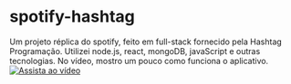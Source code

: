 # spotify-hashtag
Um projeto réplica do spotify, feito em full-stack fornecido pela Hashtag Programação. Utilizei node.js, react, mongoDB, javaScript e outras tecnologias. No vídeo, mostro um pouco como funciona o aplicativo.
[![Assista ao vídeo](https://img.youtube.com/vi/NLC7myL00mA/maxresdefault.jpg)](https://www.youtube.com/watch?v=NLC7myL00mA)
